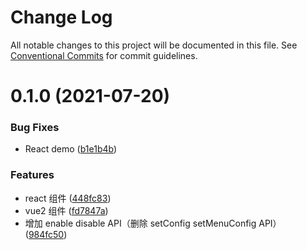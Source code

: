 # Change Log

All notable changes to this project will be documented in this file.
See [Conventional Commits](https://conventionalcommits.org) for commit guidelines.

# 0.1.0 (2021-07-20)


### Bug Fixes

* React demo ([b1e1b4b](https://github.com/wangeditor-team/we-2021/commit/b1e1b4b236cc63648a634d0b097caf577ca4d357))


### Features

* react 组件 ([448fc83](https://github.com/wangeditor-team/we-2021/commit/448fc838d64dbef52cbcddde0e98eb021d8a9122))
* vue2 组件 ([fd7847a](https://github.com/wangeditor-team/we-2021/commit/fd7847a72db661bbf29cf636d454c075fd331224))
* 增加 enable disable API（删除 setConfig setMenuConfig API） ([984fc50](https://github.com/wangeditor-team/we-2021/commit/984fc50520061fc34ea08f4136bdeb93dee46564))
